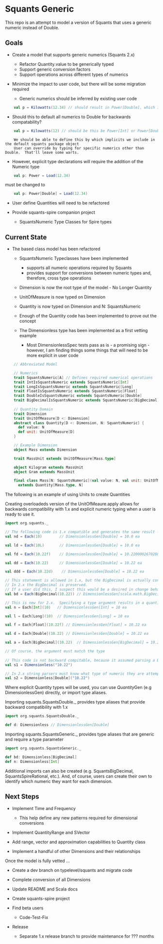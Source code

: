 # Squants Generic

This repo is an attempt to model a version of Squants that uses a generic numeric instead of Double.

## Goals

* Create a model that supports generic numerics (Squants 2.x)
  * Refactor Quantity.value to be generically typed
  * Support generic conversion factors
  * Support operations across different types of numerics

* Minimize the impact to user code, but there will be some migration required
  * Generic numerics should be inferred by existing user code
  
```scala
    val p = Kilowatts(12.34) // should result in Power[Double], which is the effective type in Squants 1.x
```
  * Should this to default all numerics to Double for backwards compatability?
```scala
    val p = Kilowatts(12) // should be this be Power[Int] or Power[Double]?
```
        We should be able to define this by which implicits we include in the default squants package object
        User can override by typing for specific numerics other than Double.  That'll leave some warts. 
    
  * However, explicit type declarations will require the addition of the Numeric type
  
```scala
    val p: Power = Load(12.34)
```

must be changed to

```scala
    val p: Power[Double] = Load(12.34)
```

  * User define Quantities will need to be refactored

* Provide squants-spire companion project 
  * SquantsNumeric Type Classes for Spire types
  
 
## Current State

* The based class model has been refactored
  * SquantsNumeric Typeclasses have been implemented
    * supports all numeric operations required by Squants
    * provides support for conversions between numeric types and, therefore, cross type operations
  * Dimension is now the root type of the model - No Longer Quantity
  * UnitOfMeasure is now typed on Dimension
  * Quantity is now typed on Dimension and N: SquantsNumeric
  * Enough of the Quantity code has been implemented to prove out the concept
  
  * The Dimensionless type has been implemented as a first vetting example
    * Most DimensionlessSpec tests pass as is - a promising sign - however, I am finding things some things that will need to be more explicit in user code
    
  
```scala
    // Abbreviated Model

    // Numerics
    trait SquantsNumeric[A] // Defines required numerical operations
    trait IntIsSquantsNumeric extends SquantsNumeric[Int]
    trait LongIsSquantsNumeric extends SquantsNumeric[Long]
    trait FloatIsSquantsNumeric extends SquantsNumeric[Float]
    trait DoubleIsSquantsNumeric extends SquantsNumeric[Double]
    trait BigDecimalIsSquantsNumeric extends SquantsNumeric[BigDecimal]
  
    // Quantity Domain
    trait Dimension 
    trait UnitOfMeasure[D <: Dimension] 
    abstract class Quantity[D <: Dimension, N: SquantsNumeric] {
      def value: N
      def unit: UnitOfMeasure[D]
    } 

    // Example Dimension
    object Mass extends Dimension

    trait MassUnit extends UnitOfMeasure[Mass.type]

    object Kilogram extends MassUnit
    object Gram extends MassUnit

    final class Mass[N: SquantsNumeric](val value: N, val unit: UnitOfMeasure[Mass.type])
      extends Quantity[Mass.type, N]

```

The following is an example of using Units to create Quantities

Creating overloadeds version of the UnitOfMeaure.apply allows for backwards compatibility with 1.x and
explicit numeric typing when a user is ready to use it.

```scala
import org.squants._

// The following code is 1.x compatible and generates the same result - a quantity with a Double value
val nd = Each(10)        // DimensionlessGen[Double] = 10.0 ea

val ld = Each(10L)       // DimensionlessGen[Double] = 10.0 ea

val fd = Each(10.22f)    // DimensionlessGen[Double] = 10.220000267028809 ea

val dd = Each(10.22)     // DimensionlessGen[Double] = 10.22 ea

val ddd = Each(10.22d)    // DimensionlessGen[Double] = 10.22 ea

// This statement is allowed in 1.x, but the BigDecimal is actually converted to a Double
// In 2.x the BigDecimal is preserved.  
// If a user did this, I suspect this would be a desired in change behavior
val bd = Each(BigDecimal(10.22)) // DimensionlessGen[scala.math.BigDecimal] = 10.22 ea

// This is new for 2.x.  Specifying a type argument results in a quantity with a value of that type
val n = Each[Int](10)   // DimensionlessGen[Int] = 10 ea

val l = Each[Long](10)  // DimensionlessGen[Long] = 10 ea

val f = Each[Float](10.22f) // DimensionlessGen[Float] = 10.22 ea

val d = Each[Double](10.22) // DimensionlessGen[Double] = 10.22 ea   

val a = Each[BigDecimal](10.22)  // DimensionlessGen[BigDecimal] = 10.22 ea

// Of course, the argument must match the type
 
// This code is not backward compitable, because it assumed parsing a Double
val s1 = Dimensionless("10.22")

// In 2.x string parsers must know what type of numeric they are attempting to parse
val s2 = Dimensionless[Double]("10.22")

```

Where explicit Quantity types will be used, you can use *Quantity*Gen (e.g DimensionlessGen) directly,
or import type aliases.

Importing squants.SquantsDouble._ provides type aliases that provide backward compatibility with 1.x

```scala
import org.squants.SquantsDouble._

def d: Dimensionless // DimensionlessGen[Double]

```

Importing squants.SquantsGeneric._ provides type aliases that are generic and require a type parameter

```scala
import org.squants.SquantsGeneric._

def bd: Dimensionless[BigDecimal]
def n: Dimensionless[Int]

```

Additional imports can also be created (e.g. SquantsBigDecimal, SquantsSpireRational, etc.).
And, of course, users can create their own to identify which numeric they want for each dimension.


  
## Next Steps

* Implement Time and Frequency
  * This help define any new patterns required for dimensional conversions
  
* Implement QuantityRange and SVector

* Add range, vector and approximation capabilities to Quantity class

* Implement a handful of other Dimensions and their relationships

Once the model is fully vetted ...

* Create a dev branch on typelevel/squants and migrate code

* Complete conversion of all Dimensions

* Update README and Scala docs

* Create squants-spire project

* Find beta users
  * Code-Test-Fix
  
* Release
    * Separate 1.x release branch to provide maintenance for ??? months
    
    



  
  
